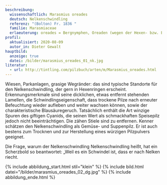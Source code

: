 ```yaml
---
beschreibung:
  wissenschaftlich: Marasmius oreades
  deutsch: Nelkenschwindling
  referenz: "(Bolton) Fr. 1836 "
  familie: Marasmiaceae
  erlaeuterung: oreades = Bergnymphen, Oreaden (wegen der Hexen- bzw. Elfenringbildung)
profil:
  aktualisiert: 2020-08-09
  autor_in: Dieter Gewalt
hauptbild:
  anzeige: true
  datei: /bilder/marasmius_oreades_01_nk.jpg
literatur:
  - url: http://tintling.com/pilzbuch/arten/m/Marasmius_oreades.html
---
```

Wiesen, Parkanlagen, grasige Wegränder: das sind typische Standorte für den Nelkenschwindling, der gern in Hexenringen erscheint. Erkennungsmerkmale sind seine dicklichen, etwas entfernt stehenden Lamellen, die Schwindlingseigenschaft, dass trockene Pilze nach erneuter Befeuchtung wieder aufleben und weiter wachsen können, sowie der charakteristische Blausäuregeruch. Tatsächlich enthält die Art winzige Spuren des giftigen Cyanids, die seinen Wert als schmackhaften Speisepilz jedoch nicht beeinträchtigen. Die zähen Stiele sind zu entfernen. Kenner schätzen den Nelkenschwindling als Gemüse- und Suppenpilz. Er ist auch bestens zum Trocknen und zur Herstellung eines würzigen Pilzpulvers geeignet.

Die Frage, warum der Nelkenschwindling Nelkenschwindling heißt, hat ein Scherzbold so beantwortet: „Weil es ein Schwindel ist, dass er nach Nelken riecht.

{% include abbildung_start.html stil="klein" %}
{% include bild.html datei="/bilder/marasmius_oreades_02_dg.jpg" %}
{% include abbildung_ende.html %}
